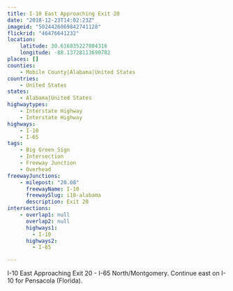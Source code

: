 ```yaml
---
title: I-10 East Approaching Exit 20
date: "2018-12-23T14:02:23Z"
imageid: "5024426069842741128"
flickrid: "46476641232"
location:
    latitude: 30.616835227804316
    longitude: -88.13728113690782
places: []
counties:
    - Mobile County|Alabama|United States
countries:
    - United States
states:
    - Alabama|United States
highwaytypes:
    - Interstate Highway
    - Interstate Highway
highways:
    - I-10
    - I-65
tags:
    - Big Green Sign
    - Intersection
    - Freeway Junction
    - Overhead
freewayJunctions:
    - milepost: "20.08"
      freewayName: I-10
      freewaySlug: i10-alabama
      description: Exit 20
intersections:
    - overlap1: null
      overlap2: null
      highways1:
        - I-10
      highways2:
        - I-65

---
```

I-10 East Approaching Exit 20 - I-65 North/Montgomery.  Continue east on I-10 for Pensacola (Florida).